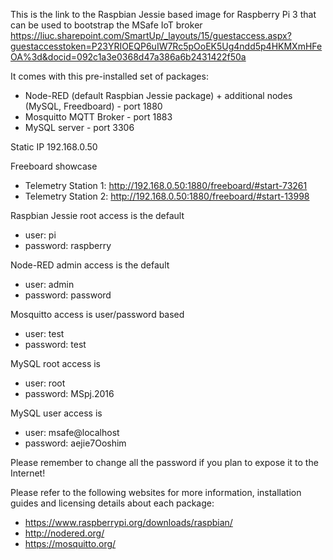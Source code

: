 This is the link to the Raspbian Jessie based image for Raspberry Pi 3 that can be used to bootstrap the MSafe IoT broker
https://liuc.sharepoint.com/SmartUp/_layouts/15/guestaccess.aspx?guestaccesstoken=P23YRIOEQP6uIW7Rc5pOoEK5Ug4ndd5p4HKMXmHFeOA%3d&docid=092c1a3e0368d47a386a6b2431422f50a

It comes with this pre-installed set of packages:
- Node-RED (default Raspbian Jessie package) + additional nodes (MySQL, Freedboard) - port 1880
- Mosquitto MQTT Broker - port 1883
- MySQL server - port 3306

Static IP 192.168.0.50

Freeboard showcase
- Telemetry Station 1: http://192.168.0.50:1880/freeboard/#start-73261
- Telemetry Station 2: http://192.168.0.50:1880/freeboard/#start-13998

Raspbian Jessie root access is the default 
- user: pi
- password: raspberry

Node-RED admin access is the default
- user: admin
- password: password

Mosquitto access is user/password based
- user: test
- password: test

MySQL root access is
- user: root
- password: MSpj.2016

MySQL user access is
- user: msafe@localhost
- password: aejie7Ooshim

Please remember to change all the password if you plan to expose it to the Internet!

Please refer to the following websites for more information, installation guides and licensing details about each package:
- https://www.raspberrypi.org/downloads/raspbian/
- http://nodered.org/
- https://mosquitto.org/
